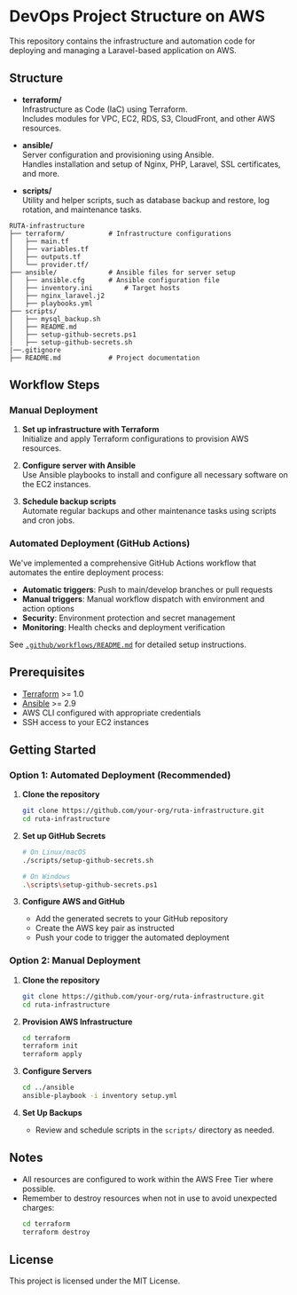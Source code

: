 # DevOps Project Structure on AWS 

This repository contains the infrastructure and automation code for deploying and managing a Laravel-based application on AWS.

## Structure

- **terraform/**  
  Infrastructure as Code (IaC) using Terraform.  
  Includes modules for VPC, EC2, RDS, S3, CloudFront, and other AWS resources.

- **ansible/**  
  Server configuration and provisioning using Ansible.  
  Handles installation and setup of Nginx, PHP, Laravel, SSL certificates, and more.

- **scripts/**  
  Utility and helper scripts, such as database backup and restore, log rotation, and maintenance tasks.

```plaintext
RUTA-infrastructure
├── terraform/           # Infrastructure configurations
│   ├── main.tf          
│   ├── variables.tf     
│   ├── outputs.tf       
│   └── provider.tf/         
├── ansible/             # Ansible files for server setup
│   ├── ansible.cfg      # Ansible configuration file
│   ├── inventory.ini        # Target hosts
│   ├── nginx_laravel.j2
│   ├── playbooks.yml      
├── scripts/             
│   ├── mysql_backup.sh 
│   ├── README.md       
│   ├── setup-github-secrets.ps1       
│   ├── setup-github-secrets.sh
|──.gitignore
├── README.md            # Project documentation
```

## Workflow Steps

### Manual Deployment
1. **Set up infrastructure with Terraform**  
   Initialize and apply Terraform configurations to provision AWS resources.

2. **Configure server with Ansible**  
   Use Ansible playbooks to install and configure all necessary software on the EC2 instances.

3. **Schedule backup scripts**  
   Automate regular backups and other maintenance tasks using scripts and cron jobs.

### Automated Deployment (GitHub Actions)
We've implemented a comprehensive GitHub Actions workflow that automates the entire deployment process:

- **Automatic triggers**: Push to main/develop branches or pull requests
- **Manual triggers**: Manual workflow dispatch with environment and action options
- **Security**: Environment protection and secret management
- **Monitoring**: Health checks and deployment verification

See [`.github/workflows/README.md`](.github/workflows/README.md) for detailed setup instructions.

## Prerequisites

- [Terraform](https://www.terraform.io/downloads.html) >= 1.0
- [Ansible](https://docs.ansible.com/ansible/latest/installation_guide/intro_installation.html) >= 2.9
- AWS CLI configured with appropriate credentials
- SSH access to your EC2 instances

## Getting Started

### Option 1: Automated Deployment (Recommended)

1. **Clone the repository**
   ```sh
   git clone https://github.com/your-org/ruta-infrastructure.git
   cd ruta-infrastructure
   ```

2. **Set up GitHub Secrets**
   ```sh
   # On Linux/macOS
   ./scripts/setup-github-secrets.sh
   
   # On Windows
   .\scripts\setup-github-secrets.ps1
   ```

3. **Configure AWS and GitHub**
   - Add the generated secrets to your GitHub repository
   - Create the AWS key pair as instructed
   - Push your code to trigger the automated deployment

### Option 2: Manual Deployment

1. **Clone the repository**
   ```sh
   git clone https://github.com/your-org/ruta-infrastructure.git
   cd ruta-infrastructure
   ```

2. **Provision AWS Infrastructure**
   ```sh
   cd terraform
   terraform init
   terraform apply
   ```

3. **Configure Servers**
   ```sh
   cd ../ansible
   ansible-playbook -i inventory setup.yml
   ```

4. **Set Up Backups**
   - Review and schedule scripts in the `scripts/` directory as needed.

## Notes

- All resources are configured to work within the AWS Free Tier where possible.
- Remember to destroy resources when not in use to avoid unexpected charges:
  ```sh
  cd terraform
  terraform destroy
  ```

## License

This project is licensed under the MIT License.

